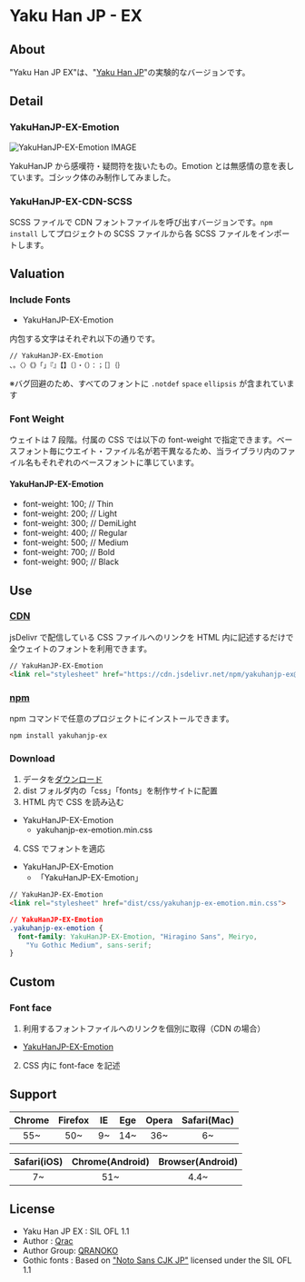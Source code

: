 # Yaku Han JP - EX

## About

"Yaku Han JP EX"は、"[Yaku Han JP][link-yakuhanjp-repo]"の実験的なバージョンです。

## Detail

### YakuHanJP-EX-Emotion

![YakuHanJP-EX-Emotion IMAGE](https://i.gyazo.com/a6c553458628caab5ed2c6ccf79812ed.png)

YakuHanJP から感嘆符・疑問符を抜いたもの。Emotion とは無感情の意を表しています。ゴシック体のみ制作してみました。

### YakuHanJP-EX-CDN-SCSS

SCSS ファイルで CDN フォントファイルを呼び出すバージョンです。`npm install` してプロジェクトの SCSS ファイルから各 SCSS ファイルをインポートします。

## Valuation

### Include Fonts

- YakuHanJP-EX-Emotion

内包する文字はそれぞれ以下の通りです。

```
// YakuHanJP-EX-Emotion
、。〈〉《》「」『』【】〔〕・（）：；［］｛｝
```

※バグ回避のため、すべてのフォントに `.notdef` `space` `ellipsis` が含まれています

### Font Weight

ウェイトは 7 段階。付属の CSS では以下の font-weight で指定できます。ベースフォント毎にウエイト・ファイル名が若干異なるため、当ライブラリ内のファイル名もそれぞれのベースフォントに準じています。

#### YakuHanJP-EX-Emotion

- font-weight: 100; // Thin
- font-weight: 200; // Light
- font-weight: 300; // DemiLight
- font-weight: 400; // Regular
- font-weight: 500; // Medium
- font-weight: 700; // Bold
- font-weight: 900; // Black

## Use

### [CDN][link-jsdelivr]

jsDelivr で配信している CSS ファイルへのリンクを HTML 内に記述するだけで全ウェイトのフォントを利用できます。

```html
// YakuHanJP-EX-Emotion
<link rel="stylesheet" href="https://cdn.jsdelivr.net/npm/yakuhanjp-ex@0.1.1/dist/css/yakuhanjp-ex-emotion.min.css">
```

### [npm][link-npm]

npm コマンドで任意のプロジェクトにインストールできます。

```
npm install yakuhanjp-ex
```

### Download

1.  データを[ダウンロード][link-download]
2.  dist フォルダ内の「css」「fonts」を制作サイトに配置
3.  HTML 内で CSS を読み込む

- YakuHanJP-EX-Emotion
  - yakuhanjp-ex-emotion.min.css

4.  CSS でフォントを適応

- YakuHanJP-EX-Emotion
  - 「YakuHanJP-EX-Emotion」

```html
// YakuHanJP-EX-Emotion
<link rel="stylesheet" href="dist/css/yakuhanjp-ex-emotion.min.css">
```

```css
// YakuHanJP-EX-Emotion
.yakuhanjp-ex-emotion {
  font-family: YakuHanJP-EX-Emotion, "Hiragino Sans", Meiryo,
    "Yu Gothic Medium", sans-serif;
}
```

## Custom

### Font face

1.  利用するフォントファイルへのリンクを個別に取得（CDN の場合）

- [YakuHanJP-EX-Emotion](https://cdn.jsdelivr.net/npm/yakuhanjp-ex@0.1.1/dist/fonts/YakuHanJP-EX-Emotion/)

2.  CSS 内に font-face を記述

## Support

| Chrome | Firefox | IE  | Ege | Opera | Safari(Mac) |
| :----: | :-----: | :-: | :-: | :---: | :---------: |
|  55~   |   50~   | 9~  | 14~ |  36~  |     6~      |

| Safari(iOS) | Chrome(Android) | Browser(Android) |
| :---------: | :-------------: | :--------------: |
|     7~      |       51~       |       4.4~       |

## License

- Yaku Han JP EX : SIL OFL 1.1
- Author : [Qrac][link-twitter]
- Author Group: [QRANOKO][link-qranoko]
- Gothic fonts : Based on ["Noto Sans CJK JP"][link-notosans] licensed under the SIL OFL 1.1

[link-yakuhanjp-repo]: https://github.com/qrac/yakuhanjp
[link-download]: https://github.com/qrac/yakuhanjp-ex/archive/master.zip
[link-npm]: https://www.npmjs.com/package/yakuhanjp-ex
[link-jsdelivr]: https://cdn.jsdelivr.net/npm/yakuhanjp-ex/
[link-notosans]: https://www.google.com/get/noto/#sans-jpan
[link-notoserif]: https://www.google.com/get/noto/#serif-jpan
[link-roundedmplus1c]: http://jikasei.me/font/rounded-mplus/
[link-twitter]: https://twitter.com/Qrac_JP
[link-qranoko]: https://qranoko.jp

